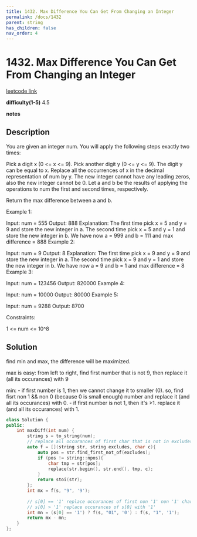```yaml
---
title: 1432. Max Difference You Can Get From Changing an Integer
permalink: /docs/1432
parent: string
has_children: false
nav_order: 4
---
```

# 1432. Max Difference You Can Get From Changing an Integer
[leetcode link](https://leetcode.com/problems/max-difference-you-can-get-from-changing-an-integer/)

**difficulty(1-5)** 
4.5

**notes**   


## Description
You are given an integer num. You will apply the following steps exactly two times:

Pick a digit x (0 <= x <= 9).
Pick another digit y (0 <= y <= 9). The digit y can be equal to x.
Replace all the occurrences of x in the decimal representation of num by y.
The new integer cannot have any leading zeros, also the new integer cannot be 0.
Let a and b be the results of applying the operations to num the first and second times, respectively.

Return the max difference between a and b.

 

Example 1:

Input: num = 555
Output: 888
Explanation: The first time pick x = 5 and y = 9 and store the new integer in a.
The second time pick x = 5 and y = 1 and store the new integer in b.
We have now a = 999 and b = 111 and max difference = 888
Example 2:

Input: num = 9
Output: 8
Explanation: The first time pick x = 9 and y = 9 and store the new integer in a.
The second time pick x = 9 and y = 1 and store the new integer in b.
We have now a = 9 and b = 1 and max difference = 8
Example 3:

Input: num = 123456
Output: 820000
Example 4:

Input: num = 10000
Output: 80000
Example 5:

Input: num = 9288
Output: 8700
 

Constraints:

1 <= num <= 10^8


## Solution
find min and max, the difference will be maximized.

max is easy: from left to right, find first number that is not 9, then replace it (all its occurances) with 9

min: 
    - if first number is 1, then we cannot change it to smaller (0). so, find fisrt non 1 && non 0 (because 0 is small enough) number and replace it (and all its occurances) with 0.
    - if first number is not 1, then it's >1. replace it (and all its occurances) with 1. 

```c++
class Solution {
public:
    int maxDiff(int num) {
        string s = to_string(num);        
        // replace all occurances of first char that is not in excludes with c
        auto f = [](string str, string excludes, char c){
            auto pos = str.find_first_not_of(excludes);
            if (pos != string::npos){
                char tmp = str[pos];
                replace(str.begin(), str.end(), tmp, c);
            }
            return stoi(str);
        };
        int mx = f(s, "9", '9');
        
        // s[0] == '1' replace occurances of first non '1' non '1' character with '0'
        // s[0] > '1' replace occurances of s[0] with '1'
        int mn = (s[0] == '1') ? f(s, "01", '0') : f(s, "1", '1');
        return mx - mn;
    }
};
```

<!-- 
Default label
{: .label }

Blue label
{: .label .label-blue }

Stable
{: .label .label-green }

New release
{: .label .label-purple }

Coming soon
{: .label .label-yellow }

Deprecated
{: .label .label-red } -->
